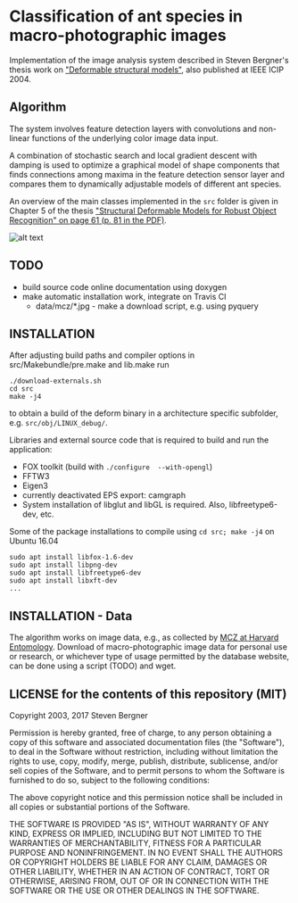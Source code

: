 ---
---
Classification of ant species in macro-photographic images
==========================================================

Implementation of the image analysis system described in
Steven Bergner's thesis work on ["Deformable structural models"][bergner2003ants],
also published at IEEE ICIP 2004.

Algorithm
---------

The system involves feature detection layers with convolutions and non-linear functions of the underlying color image data input.

A combination of stochastic search and local gradient descent with damping
is used to optimize a graphical model of shape components that finds connections among
maxima in the feature detection sensor layer and compares them to dynamically adjustable models of different ant species.

An overview of the main classes implemented in the ``src`` folder is given in
Chapter 5 of the thesis ["Structural Deformable Models for Robust Object Recognition"
on page 61 (p. 81 in the PDF)](https://stevenbergner.github.io/assets/pub/thesis_bergner03.pdf "diploma thesis PDF file").

![alt text][sdm-framework]

TODO
----

* build source code online documentation using doxygen
* make automatic installation work, integrate on Travis CI
  - data/mcz/*.jpg - make a download script, e.g. using pyquery

INSTALLATION 
---------------------------

After adjusting build paths and compiler options in src/Makebundle/pre.make and lib.make run

    ./download-externals.sh
    cd src
    make -j4

to obtain a build of the deform binary in a architecture specific subfolder, e.g. ``src/obj/LINUX_debug/``.

Libraries and external source code that is required to build and run the application:

* FOX toolkit (build with ``./configure  --with-opengl``)
* FFTW3
* Eigen3
* currently deactivated EPS export: camgraph
* System installation of libglut and libGL is required. Also, libfreetype6-dev, etc.

Some of the package installations to compile using ``cd src; make -j4`` on Ubuntu 16.04

    sudo apt install libfox-1.6-dev
    sudo apt install libpng-dev
    sudo apt install libfreetype6-dev
    sudo apt install libxft-dev
    ...

INSTALLATION - Data
-------------------

The algorithm works on image data, e.g., as collected by [MCZ at Harvard Entomology](insects.oeb.harvard.edu/mcz/ "database website").
Download of macro-photographic image data for personal use or research, or whichever type of usage permitted by the database website, can be done using a script (TODO) and wget.

LICENSE for the contents of this repository (MIT)
-------------------------------------------------

Copyright 2003, 2017 Steven Bergner

Permission is hereby granted, free of charge, to any person obtaining a copy of this software and associated documentation files (the "Software"), to deal in the Software without restriction, including without limitation the rights to use, copy, modify, merge, publish, distribute, sublicense, and/or sell copies of the Software, and to permit persons to whom the Software is furnished to do so, subject to the following conditions:

The above copyright notice and this permission notice shall be included in all copies or substantial portions of the Software.

THE SOFTWARE IS PROVIDED "AS IS", WITHOUT WARRANTY OF ANY KIND, EXPRESS OR IMPLIED, INCLUDING BUT NOT LIMITED TO THE WARRANTIES OF MERCHANTABILITY, FITNESS FOR A PARTICULAR PURPOSE AND NONINFRINGEMENT. IN NO EVENT SHALL THE AUTHORS OR COPYRIGHT HOLDERS BE LIABLE FOR ANY CLAIM, DAMAGES OR OTHER LIABILITY, WHETHER IN AN ACTION OF CONTRACT, TORT OR OTHERWISE, ARISING FROM, OUT OF OR IN CONNECTION WITH THE SOFTWARE OR THE USE OR OTHER DEALINGS IN THE SOFTWARE.

[bergner2003ants]: https://stevenbergner.github.io/research/2003/12/18/deformable-models.html "diploma thesis research page"
[sdm-framework]: https://stevenbergner.github.io/assets/img/sdm-framework.jpg "Structural Deformable Model Framework"
